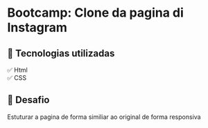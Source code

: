 <h1> Bootcamp: Clone da pagina di Instagram</h1>


<h2>🛑 Tecnologias utilizadas</h2>

<p>
✅ Html<br>
✅ CSS<br>
</p>

<h2> 🎯 Desafio</h2>

<p>Estuturar a pagina de forma similiar ao original de forma responsiva</p>
